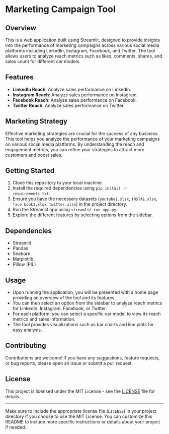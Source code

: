 # Marketing Campaign Tool

## Overview
This is a web application built using Streamlit, designed to provide insights into the performance of marketing campaigns across various social media platforms including LinkedIn, Instagram, Facebook, and Twitter. The tool allows users to analyze reach metrics such as likes, comments, shares, and sales count for different car models.

## Features
- **LinkedIn Reach**: Analyze sales performance on LinkedIn.
- **Instagram Reach**: Analyze sales performance on Instagram.
- **Facebook Reach**: Analyze sales performance on Facebook.
- **Twitter Reach**: Analyze sales performance on Twitter.

## Marketing Strategy
Effective marketing strategies are crucial for the success of any business. This tool helps you analyze the performance of your marketing campaigns on various social media platforms. By understanding the reach and engagement metrics, you can refine your strategies to attract more customers and boost sales.

## Getting Started
1. Clone this repository to your local machine.
2. Install the required dependencies using `pip install -r requirements.txt`.
3. Ensure you have the necessary datasets (`youtube1.xlsx`, `INSTA1.xlsx`, `face book1.xlsx`, `twitter.xlsx`) in the project directory.
4. Run the Streamlit app using `streamlit run app.py`.
5. Explore the different features by selecting options from the sidebar.

## Dependencies
- Streamlit
- Pandas
- Seaborn
- Matplotlib
- Pillow (PIL)

## Usage
- Upon running the application, you will be presented with a home page providing an overview of the tool and its features.
- You can then select an option from the sidebar to analyze reach metrics for LinkedIn, Instagram, Facebook, or Twitter.
- For each platform, you can select a specific car model to view its reach metrics and sales information.
- The tool provides visualizations such as bar charts and line plots for easy analysis.

## Contributing
Contributions are welcome! If you have any suggestions, feature requests, or bug reports, please open an issue or submit a pull request.

## License
This project is licensed under the MIT License - see the [LICENSE](LICENSE) file for details.

---

Make sure to include the appropriate license file (`LICENSE`) in your project directory if you choose to use the MIT License. You can customize this README to include more specific instructions or details about your project if needed.
